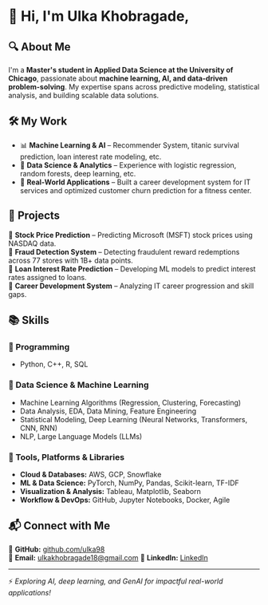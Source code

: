 # 👋 Hi, I'm Ulka Khobragade,  

## 🔍 About Me  
I'm a **Master's student in Applied Data Science at the University of Chicago**, passionate about **machine learning, AI, and data-driven problem-solving**. My expertise spans across predictive modeling, statistical analysis, and building scalable data solutions.  

## 🛠️ My Work  
- 📊 **Machine Learning & AI** – Recommender System, titanic survival prediction, loan interest rate modeling, etc.  
- 🔎 **Data Science & Analytics** – Experience with logistic regression, random forests, deep learning, etc.  
- 🏢 **Real-World Applications** – Built a career development system for IT services and optimized customer churn prediction for a fitness center.  

## 🚀 Projects  
🔹 **Stock Price Prediction** – Predicting Microsoft (MSFT) stock prices using NASDAQ data.  
🔹 **Fraud Detection System** – Detecting fraudulent reward redemptions across 77 stores with 1B+ data points.  
🔹 **Loan Interest Rate Prediction** – Developing ML models to predict interest rates assigned to loans.  
🔹 **Career Development System** – Analyzing IT career progression and skill gaps.  

## 📚 Skills  
### 🔹 Programming  
- Python, C++, R, SQL  

### 🔹 Data Science & Machine Learning  
- Machine Learning Algorithms (Regression, Clustering, Forecasting)  
- Data Analysis, EDA, Data Mining, Feature Engineering  
- Statistical Modeling, Deep Learning (Neural Networks, Transformers, CNN, RNN)  
- NLP, Large Language Models (LLMs)  

### 🔹 Tools, Platforms & Libraries  
- **Cloud & Databases:** AWS, GCP, Snowflake  
- **ML & Data Science:** PyTorch, NumPy, Pandas, Scikit-learn, TF-IDF  
- **Visualization & Analysis:** Tableau, Matplotlib, Seaborn  
- **Workflow & DevOps:** GitHub, Jupyter Notebooks, Docker, Agile  

## 📬 Connect with Me  
🔗 **GitHub:** [github.com/ulka98](https://github.com/ulka98)  
📧 **Email:** [ulkakhobragade18@gmail.com](ulkakhobragade18@gmail.com)
💼 **LinkedIn:** [LinkedIn](https://www.linkedin.com/in/ulka-khobragade/)

---

⚡ *Exploring AI, deep learning, and GenAI for impactful real-world applications!*  
